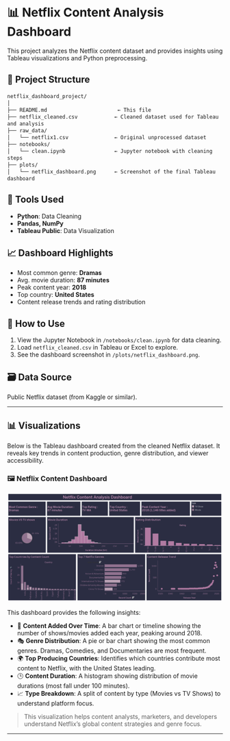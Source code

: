 
# 📊 Netflix Content Analysis Dashboard

This project analyzes the Netflix content dataset and provides insights using Tableau visualizations and Python preprocessing.

## 📁 Project Structure

```
netflix_dashboard_project/
│
├── README.md                       ← This file
├── netflix_cleaned.csv            ← Cleaned dataset used for Tableau and analysis
├── raw_data/
│   └── netflix1.csv               ← Original unprocessed dataset
├── notebooks/
│   └── clean.ipynb                ← Jupyter notebook with cleaning steps
├── plots/
│   └── netflix_dashboard.png      ← Screenshot of the final Tableau dashboard
```

## 🔧 Tools Used

- **Python**: Data Cleaning
- **Pandas, NumPy**
- **Tableau Public**: Data Visualization

## 📈 Dashboard Highlights

- Most common genre: **Dramas**
- Avg. movie duration: **87 minutes**
- Peak content year: **2018**
- Top country: **United States**
- Content release trends and rating distribution

## 📌 How to Use

1. View the Jupyter Notebook in `/notebooks/clean.ipynb` for data cleaning.
2. Load `netflix_cleaned.csv` in Tableau or Excel to explore.
3. See the dashboard screenshot in `/plots/netflix_dashboard.png`.

## 🗃️ Data Source

Public Netflix dataset (from Kaggle or similar).

---
## 📊 Visualizations

Below is the Tableau dashboard created from the cleaned Netflix dataset. It reveals key trends in content production, genre distribution, and viewer accessibility.

### 🖼️ Netflix Content Dashboard

<img src="Netflix_dashboard.png" alt="Netflix Dashboard" width="700"/>

This dashboard provides the following insights:

- 📅 **Content Added Over Time**: A bar chart or timeline showing the number of shows/movies added each year, peaking around 2018.
- 🎭 **Genre Distribution**: A pie or bar chart showing the most common genres. Dramas, Comedies, and Documentaries are most frequent.
- 🌍 **Top Producing Countries**: Identifies which countries contribute most content to Netflix, with the United States leading.
- 🕒 **Content Duration**: A histogram showing distribution of movie durations (most fall under 100 minutes).
- 📈 **Type Breakdown**: A split of content by type (Movies vs TV Shows) to understand platform focus.

> This visualization helps content analysts, marketers, and developers understand Netflix’s global content strategies and genre focus.

---
